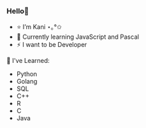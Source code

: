 ### Hello👋

- ⭐ I’m Kani ⋆｡°✩
- 💬 Currently learning JavaScript and Pascal
- ⚡ I want to be Developer  
  
🌱 I've Learned:
- Python 
- Golang 
- SQL
- C++
- R
- C
- Java



